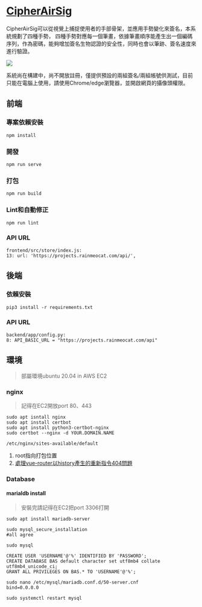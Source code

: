 # [CipherAirSig](https://projects.rainmeocat.com/)
CipherAirSig可以從視覺上捕捉使用者的手部骨架，並應用手勢變化來簽名，本系統規劃了四種手勢， 四種手勢對應每一個筆畫，依據筆畫順序能產生出一個編碼序列，作為密碼，能夠增加簽名生物認證的安全性，同時也會以筆跡、簽名速度來進行驗證。

![](https://i.imgur.com/RVgvTj4.png)

系統尚在構建中，尚不開放註冊，僅提供預設的兩組簽名/兩組帳號供測試，目前只能在電腦上使用，請使用Chrome/edge瀏覽器，並開啟網頁的攝像頭權限。
## 前端
### 專案依賴安裝
```
npm install
```

### 開發
```
npm run serve
```

### 打包
```
npm run build
```

### Lint和自動修正
```
npm run lint
```
### API URL
```
frontend/src/store/index.js:
13: url: 'https://projects.rainmeocat.com/api/',
```
## 後端
### 依賴安裝
```
pip3 install -r requirements.txt
```
### API URL
```
backend/app/config.py:
8: API_BASIC_URL = "https://projects.rainmeocat.com/api"
```

## 環境
> 部屬環境ubuntu 20.04 in AWS EC2
### nginx
> 記得在EC2開放port 80、443

```
sudo apt isntall nginx
sudo apt install certbot
sudo apt install python3-certbot-nginx
sudo certbot --nginx -d YOUR.DOMAIN.NAME 

```
`/etc/nginx/sites-available/default`
1. root指向打包位置
1. [處理vue-router以history產生的重新指令404問題](https://juejin.cn/post/7140073647427256350)
### Database
#### marialdb install
> 安裝完請記得在EC2把port 3306打開

```=bash
sudo apt install mariadb-server

sudo mysql_secure_installation
#all agree

sudo mysql

CREATE USER 'USERNAME'@'%' IDENTIFIED BY 'PASSWORD';
CREATE DATABASE BAS default character set utf8mb4 collate utf8mb4_unicode_ci;
GRANT ALL PRIVILEGES ON BAS.* TO 'USERNAME'@'%';

sudo nano /etc/mysql/mariadb.conf.d/50-server.cnf
bind=0.0.0.0

sudo systemctl restart mysql
```
